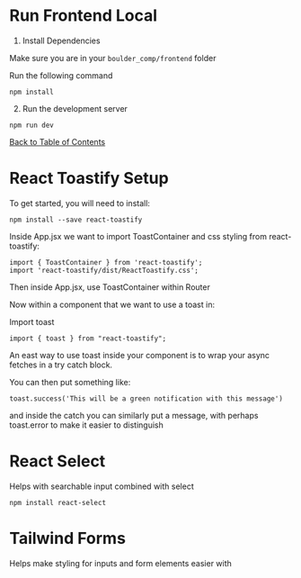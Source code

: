 
# Run Frontend Local

1. Install Dependencies

Make sure you are in your `boulder_comp/frontend` folder

Run the following command
```
npm install
```

2. Run the development server

```
npm run dev
```

[Back to Table of Contents](../README.md#table-of-contents)


# React Toastify Setup

To get started, you will need to install:
```
npm install --save react-toastify
```

Inside App.jsx we want to import ToastContainer and css styling from react-toastify:

```
import { ToastContainer } from 'react-toastify';
import 'react-toastify/dist/ReactToastify.css';

```

Then inside App.jsx, use ToastContainer within Router



Now within a component that we want to use a toast in:

Import toast

```
import { toast } from "react-toastify";
```

An east way to use toast inside your component is to wrap your async fetches in a try catch block.

You can then put something like:

```
toast.success('This will be a green notification with this message')
```

and inside the catch you can similarly put a message, with perhaps toast.error to make it easier to distinguish


# React Select
Helps with searchable input combined with select

```
npm install react-select
```

# Tailwind Forms
Helps make styling for inputs and form elements easier with 